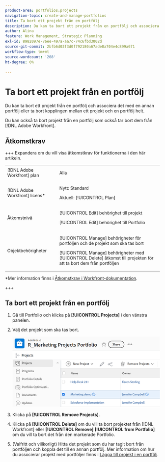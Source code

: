 ```yaml
---
product-area: portfolios;projects
navigation-topic: create-and-manage-portfolios
title: Ta bort ett projekt från en portfölj
description: Du kan ta bort ett projekt från en portfölj och associera det med en annan portfölj eller ta bort kopplingen mellan ett projekt och en portfölj helt.
author: Alina
feature: Work Management, Strategic Planning
exl-id: 8982097e-76ee-497a-aa7c-74c6fbd3002d
source-git-commit: 2bfb6d03f3d0f792180a67ade8a704e4c899a671
workflow-type: tm+mt
source-wordcount: '208'
ht-degree: 0%

---
```


# Ta bort ett projekt från en portfölj

<!--Audited: 7/2024-->

Du kan ta bort ett projekt från en portfölj och associera det med en annan portfölj eller ta bort kopplingen mellan ett projekt och en portfölj helt.

Du kan också ta bort projekt från en portfölj som också tar bort dem från [!DNL Adobe Workfront].

## Åtkomstkrav

+++ Expandera om du vill visa åtkomstkrav för funktionerna i den här artikeln.

<table style="table-layout:auto"> 
 <col> 
 <col> 
 <tbody> 
  <tr> 
   <td role="rowheader">[!DNL Adobe Workfront] plan</td> 
   <td> <p>Alla</p> </td> 
  </tr> 
  <tr> 
   <td role="rowheader">[!DNL Adobe Workfront] licens*</td> 
   <td> <p>Nytt: Standard</p>
   <p>Aktuell: [!UICONTROL Plan] </p> </td> 
  </tr> 
  <tr> 
   <td role="rowheader">Åtkomstnivå</td> 
   <td> <p>[!UICONTROL Edit] behörighet till projekt</p> <p>[!UICONTROL Edit] behörighet till Portfolio</p>  </td> 
  </tr> 
  <tr> 
   <td role="rowheader">Objektbehörigheter</td> 
   <td> <p>[!UICONTROL Manage] behörigheter för portföljen och de projekt som ska tas bort</p>
   <p>[!UICONTROL Manage] behörigheter med [!UICONTROL Delete] åtkomst till projekten för att ta bort dem från portföljen</p> </td> 
  </tr> 
 </tbody> 
</table>

*Mer information finns i [Åtkomstkrav i Workfront-dokumentation](/help/quicksilver/administration-and-setup/add-users/access-levels-and-object-permissions/access-level-requirements-in-documentation.md).

+++

## Ta bort ett projekt från en portfölj

1. Gå till Portfolio och klicka på **[!UICONTROL Projects]** i den vänstra panelen.
1. Välj det projekt som ska tas bort. 

   ![](assets/nwe-remove-projects-button-inside-portfolio-350x141.png)

1. Klicka på **[!UICONTROL Remove Projects]**.
1. Klicka på **[!UICONTROL Delete]** om du vill ta bort projektet från [!DNL Workfront] eller **[!UICONTROL Remove]** **[!UICONTROL from Portfolio]** om du vill ta bort det från den markerade Portfolio.

1. (Valfritt och villkorligt) Hitta det projekt som du har tagit bort från portföljen och koppla det till en annan portfölj. Mer information om hur du associerar projekt med portföljer finns i [Lägga till projekt i en portfölj](../../../manage-work/portfolios/create-and-manage-portfolios/add-projects-to-portfolios.md).

